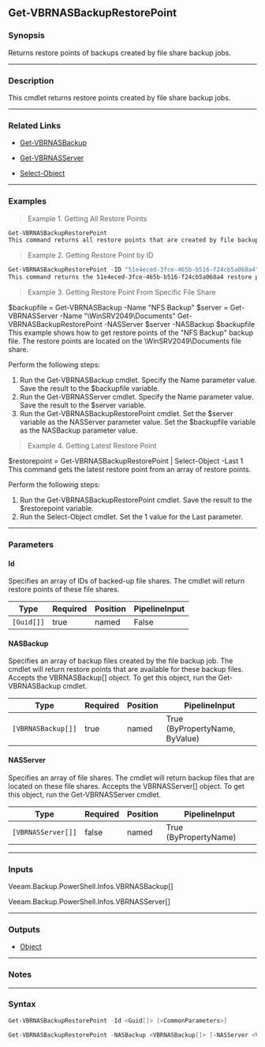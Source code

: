 Get-VBRNASBackupRestorePoint
----------------------------

### Synopsis
Returns restore points of backups created by file share backup jobs.

---

### Description

This cmdlet returns restore points created by file share backup jobs.

---

### Related Links
* [Get-VBRNASBackup](Get-VBRNASBackup)

* [Get-VBRNASServer](Get-VBRNASServer)

* [Select-Object](https://learn.microsoft.com/powershell/module/Microsoft.PowerShell.Utility/Select-Object)

---

### Examples
> Example 1. Getting All Restore Points

```PowerShell
Get-VBRNASBackupRestorePoint
This command returns all restore points that are created by file backup jobs.
```
> Example 2. Getting Restore Point by ID

```PowerShell
Get-VBRNASBackupRestorePoint -ID "51e4eced-3fce-465b-b516-f24cb5a068a4"
This command returns the 51e4eced-3fce-465b-b516-f24cb5a068a4 restore point.
```
> Example 3. Getting Restore Point From Specific File Share

$backupfile = Get-VBRNASBackup -Name "NFS Backup"
$server = Get-VBRNASServer -Name "\\WinSRV2049\Documents"
Get-VBRNASBackupRestorePoint -NASServer $server -NASBackup $backupfile
This example shows how to get restore points of the "NFS Backup" backup file. The restore points are located on the \\WinSRV2049\Documents file share.

Perform the following steps:
1. Run the Get-VBRNASBackup cmdlet. Specify the Name parameter value. Save the result to the $backupfile variable.
2. Run the Get-VBRNASServer cmdlet. Specify the Name parameter value. Save the result to the $server variable.
3. Run the Get-VBRNASBackupRestorePoint cmdlet. Set the $server variable as the NASServer parameter value. Set the $backupfile variable as the NASBackup parameter value.
> Example 4. Getting Latest Restore Point

$restorepoint = Get-VBRNASBackupRestorePoint | Select-Object -Last 1
This command gets the latest restore point from an array of restore points.

Perform the following steps:
1. Run the Get-VBRNASBackupRestorePoint cmdlet. Save the result to the $restorepoint variable.
2. Run the Select-Object cmdlet. Set the 1 value for the Last parameter.

---

### Parameters
#### **Id**
Specifies an array of IDs of backed-up file shares.  The cmdlet will return restore points of these file shares.

|Type      |Required|Position|PipelineInput|
|----------|--------|--------|-------------|
|`[Guid[]]`|true    |named   |False        |

#### **NASBackup**
Specifies an array of backup files created by the file backup job.  The cmdlet will return restore points that are available for these backup files. Accepts the VBRNASBackup[] object.  To get this object, run the Get-VBRNASBackup cmdlet.

|Type              |Required|Position|PipelineInput                 |
|------------------|--------|--------|------------------------------|
|`[VBRNASBackup[]]`|true    |named   |True (ByPropertyName, ByValue)|

#### **NASServer**
Specifies an array of file shares.  The cmdlet will return backup files that are located on these file shares. Accepts the VBRNASServer[] object.  To get this object, run the Get-VBRNASServer cmdlet.

|Type              |Required|Position|PipelineInput        |
|------------------|--------|--------|---------------------|
|`[VBRNASServer[]]`|false   |named   |True (ByPropertyName)|

---

### Inputs
Veeam.Backup.PowerShell.Infos.VBRNASBackup[]

Veeam.Backup.PowerShell.Infos.VBRNASServer[]

---

### Outputs
* [Object](https://learn.microsoft.com/en-us/dotnet/api/System.Object)

---

### Notes

---

### Syntax
```PowerShell
Get-VBRNASBackupRestorePoint -Id <Guid[]> [<CommonParameters>]
```
```PowerShell
Get-VBRNASBackupRestorePoint -NASBackup <VBRNASBackup[]> [-NASServer <VBRNASServer[]>] [<CommonParameters>]
```
